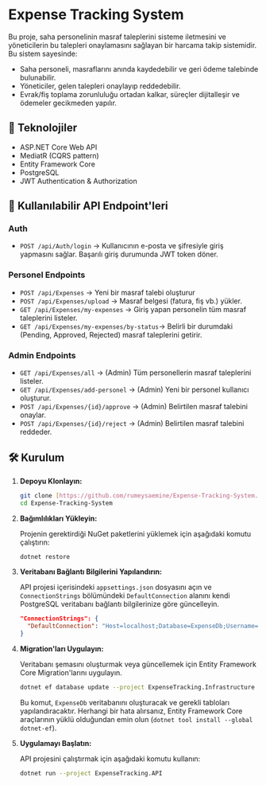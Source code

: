 # Expense Tracking System
Bu proje, saha personelinin masraf taleplerini sisteme iletmesini ve yöneticilerin bu talepleri onaylamasını sağlayan bir harcama takip sistemidir. Bu sistem sayesinde:

- Saha personeli, masraflarını anında kaydedebilir ve geri ödeme talebinde bulunabilir.
- Yöneticiler, gelen talepleri onaylayıp reddedebilir.
- Evrak/fiş toplama zorunluluğu ortadan kalkar, süreçler dijitalleşir ve ödemeler gecikmeden yapılır.


## 🔧 Teknolojiler
- ASP.NET Core Web API
- MediatR (CQRS pattern)
- Entity Framework Core
- PostgreSQL
- JWT Authentication & Authorization


## 📄 Kullanılabilir API Endpoint'leri
### Auth
* `POST /api/Auth/login` → Kullanıcının e-posta ve şifresiyle giriş yapmasını sağlar. Başarılı giriş durumunda JWT token döner.

### Personel Endpoints
- `POST /api/Expenses` → Yeni bir masraf talebi oluşturur
- `POST /api/Expenses/upload` → Masraf belgesi (fatura, fiş vb.) yükler.
- `GET /api/Expenses/my-expenses` → Giriş yapan personelin tüm masraf taleplerini listeler.
- `GET /api/Expenses/my-expenses/by-status`→ Belirli bir durumdaki (Pending, Approved, Rejected) masraf taleplerini getirir.

### Admin Endpoints
* `GET /api/Expenses/all` → (Admin) Tüm personellerin masraf taleplerini listeler.
* `GET /api/Expenses/add-personel` → (Admin) Yeni bir personel kullanıcı oluşturur.
* `POST /api/Expenses/{id}/approve` → (Admin) Belirtilen masraf talebini onaylar.
* `POST /api/Expenses/{id}/reject` → (Admin) Belirtilen masraf talebini reddeder.


## 🛠️ Kurulum

1.  **Depoyu Klonlayın:**

    ```bash
    git clone [https://github.com/rumeysaemine/Expense-Tracking-System.git](https://github.com/rumeysaemine/Expense-Tracking-System.git)
    cd Expense-Tracking-System
    ```

2.  **Bağımlılıkları Yükleyin:**

    Projenin gerektirdiği NuGet paketlerini yüklemek için aşağıdaki komutu çalıştırın:

    ```bash
    dotnet restore
    ```

3.  **Veritabanı Bağlantı Bilgilerini Yapılandırın:**

    API projesi içerisindeki `appsettings.json` dosyasını açın ve `ConnectionStrings` bölümündeki `DefaultConnection` alanını kendi PostgreSQL veritabanı bağlantı bilgilerinize göre güncelleyin.

    ```json
    "ConnectionStrings": {
      "DefaultConnection": "Host=localhost;Database=ExpenseDb;Username=postgres;Password=senin_sifren"
    }
    ```

4.  **Migration'ları Uygulayın:**

    Veritabanı şemasını oluşturmak veya güncellemek için Entity Framework Core Migration'larını uygulayın. 

    ```bash
    dotnet ef database update --project ExpenseTracking.Infrastructure --startup-project ExpenseTracking.API
    ```

    Bu komut, `ExpenseDb` veritabanını oluşturacak ve gerekli tabloları yapılandıracaktır. Herhangi bir hata alırsanız, Entity Framework Core araçlarının yüklü olduğundan emin olun (`dotnet tool install --global dotnet-ef`).

5.  **Uygulamayı Başlatın:**

    API projesini çalıştırmak için aşağıdaki komutu kullanın:

    ```bash
    dotnet run --project ExpenseTracking.API
    ```


